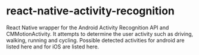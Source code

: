 # react-native-activity-recognition
React Native wrapper for the Android Activity Recognition API and CMMotionActivity. It attempts to determine the user activity such as driving, walking, running and cycling. Possible detected activities for android are listed here and for iOS are listed here.
